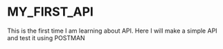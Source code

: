 # MY_FIRST_API
This is the first time I am learning about API. Here I will make a simple API and test it using POSTMAN
